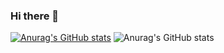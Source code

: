 ### Hi there 👋
[![Anurag's GitHub stats](https://github-readme-stats.vercel.app/api?username=rodriguescarinaSI)](https://github.com/anuraghazra/github-readme-stats)
![Anurag's GitHub stats](https://github-readme-stats.vercel.app/api?username=rodriguescarinaSI&show_icons=true&theme=radical)
<!--
**rodriguescarinaSI/rodriguescarinaSI** is a ✨ _special_ ✨ repository because its `README.md` (this file) appears on your GitHub profile.

Here are some ideas to get you started:

- 🔭 I’m currently working on ...
- 🌱 I’m currently learning ...
- 👯 I’m looking to collaborate on ...
- 🤔 I’m looking for help with ...
- 💬 Ask me about ...
- 📫 How to reach me: ...
- 😄 Pronouns: ...
- ⚡ Fun fact: ...
-->
